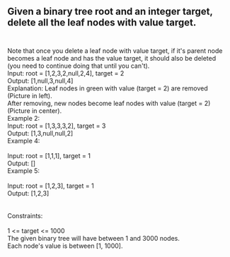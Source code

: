 ## Given a binary tree root and an integer target, delete all the leaf nodes with value target. <br> <br> 
Note that once you delete a leaf node with value target, if it's parent node becomes a leaf node and has the value target, it should also be deleted (you need to continue doing that until you can't). <br> 
Input: root = [1,2,3,2,null,2,4], target = 2 <br> 
Output: [1,null,3,null,4] <br> 
Explanation: Leaf nodes in green with value (target = 2) are removed (Picture in left). <br> 
After removing, new nodes become leaf nodes with value (target = 2) (Picture in center). <br> 
Example 2: <br> 
Input: root = [1,3,3,3,2], target = 3 <br> 
Output: [1,3,null,null,2] <br> 
Example 4: <br> <br> 
Input: root = [1,1,1], target = 1 <br> 
Output: [] <br> 
Example 5: <br> <br> 
Input: root = [1,2,3], target = 1 <br> 
Output: [1,2,3] <br> <br> <br> 
Constraints: <br> <br> 
1 <= target <= 1000 <br> 
The given binary tree will have between 1 and 3000 nodes. <br> 
Each node's value is between [1, 1000]. <br> 
